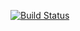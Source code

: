 [![Build Status](https://travis-ci.org/team-mario/chatting.svg)](https://travis-ci.org/team-mario/chatting)
